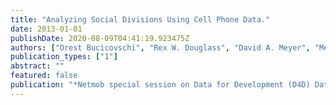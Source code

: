 ```yaml
---
title: "Analyzing Social Divisions Using Cell Phone Data."
date: 2013-01-01
publishDate: 2020-08-09T04:41:19.923475Z
authors: ["Orest Bucicovschi", "Rex W. Douglass", "David A. Meyer", "Megha Ram", "David Rideout", "Dongjin Song"]
publication_types: ["1"]
abstract: ""
featured: false
publication: "*Netmob special session on Data for Development (D4D) Data Challenge*"
---
```


